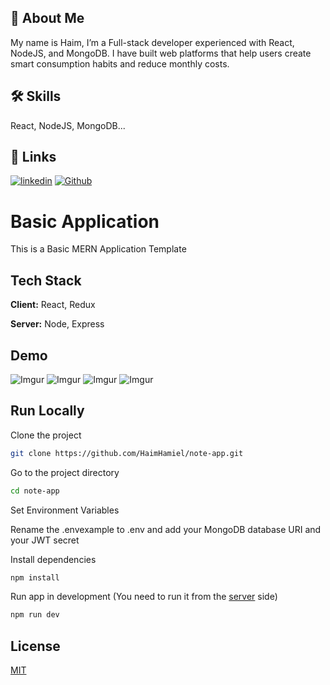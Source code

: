 
## 🚀 About Me
My name is Haim, I’m a Full-stack developer experienced with React, NodeJS, and MongoDB.
I have built web platforms that help users create smart consumption habits and reduce monthly costs.



## 🛠 Skills
React, NodeJS, MongoDB...


## 🔗 Links
[![linkedin](https://img.shields.io/badge/linkedin-0A66C2?style=for-the-badge&logo=linkedin&logoColor=white)](https://www.linkedin.com/in/haim-hamiel/)
[![Github](https://img.shields.io/badge/GitHub-100000?style=for-the-badge&logo=github&logoColor=white)](https://github.com/HaimHamiel)


# Basic Application

This is a Basic MERN Application Template

## Tech Stack

**Client:** React, Redux

**Server:** Node, Express

## Demo

![Imgur](https://imgur.com/QVl28zM.png "Home")
![Imgur](https://imgur.com/HSeNTBJ.png "Dashboard")
![Imgur](https://imgur.com/yINJYQn.png "Login")
![Imgur](https://imgur.com/lkbd8oG.png "Register")

## Run Locally

Clone the project

```bash
git clone https://github.com/HaimHamiel/note-app.git
```

Go to the project directory

```bash
cd note-app
```

Set Environment Variables

Rename the .envexample to .env and add your MongoDB database URI and your JWT secret

Install dependencies
```bash
npm install
```

Run app in development (You need to run it from the [server](https://github.com/HaimHamiel/note-app-server) side)

```bash
npm run dev
```
## License

[MIT](https://choosealicense.com/licenses/mit/)


